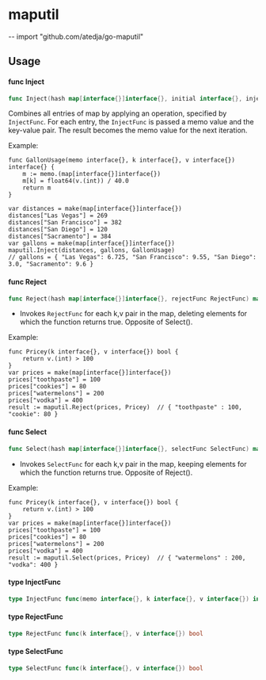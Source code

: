 # maputil
--
    import "github.com/atedja/go-maputil"


## Usage

#### func  Inject

```go
func Inject(hash map[interface{}]interface{}, initial interface{}, injectFunc InjectFunc) interface{}
```
Combines all entries of map by applying an operation, specified by `InjectFunc`.
For each entry, the `InjectFunc` is passed a memo value and the key-value pair.
The result becomes the memo value for the next iteration.

Example:

    func GallonUsage(memo interface{}, k interface{}, v interface{}) interface{} {
    	m := memo.(map[interface{}]interface{})
    	m[k] = float64(v.(int)) / 40.0
    	return m
    }

    var distances = make(map[interface{}]interface{})
    distances["Las Vegas"] = 269
    distances["San Francisco"] = 382
    distances["San Diego"] = 120
    distances["Sacramento"] = 384
    var gallons = make(map[interface{}]interface{})
    maputil.Inject(distances, gallons, GallonUsage)
    // gallons = { "Las Vegas": 6.725, "San Francisco": 9.55, "San Diego": 3.0, "Sacramento": 9.6 }

#### func  Reject

```go
func Reject(hash map[interface{}]interface{}, rejectFunc RejectFunc) map[interface{}]interface{}
```
* Invokes `RejectFunc` for each k,v pair in the map, deleting elements for which
the function returns true. Opposite of Select().

Example:

    func Pricey(k interface{}, v interface{}) bool {
    	return v.(int) > 100
    }
    var prices = make(map[interface{}]interface{})
    prices["toothpaste"] = 100
    prices["cookies"] = 80
    prices["watermelons"] = 200
    prices["vodka"] = 400
    result := maputil.Reject(prices, Pricey)  // { "toothpaste" : 100, "cookie": 80 }

#### func  Select

```go
func Select(hash map[interface{}]interface{}, selectFunc SelectFunc) map[interface{}]interface{}
```
* Invokes `SelectFunc` for each k,v pair in the map, keeping elements for which
the function returns true. Opposite of Reject().

Example:

    func Pricey(k interface{}, v interface{}) bool {
    	return v.(int) > 100
    }
    var prices = make(map[interface{}]interface{})
    prices["toothpaste"] = 100
    prices["cookies"] = 80
    prices["watermelons"] = 200
    prices["vodka"] = 400
    result := maputil.Select(prices, Pricey)  // { "watermelons" : 200, "vodka": 400 }

#### type InjectFunc

```go
type InjectFunc func(memo interface{}, k interface{}, v interface{}) interface{}
```


#### type RejectFunc

```go
type RejectFunc func(k interface{}, v interface{}) bool
```


#### type SelectFunc

```go
type SelectFunc func(k interface{}, v interface{}) bool
```
